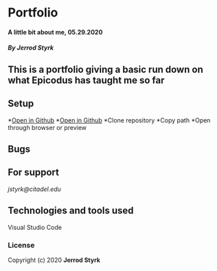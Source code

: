 # **Portfolio**

#### A little bit about me, 05.29.2020

#### _By Jerrod Styrk_

## This is a portfolio giving a basic run down on what Epicodus has taught me so far

## Setup

*[Open in Github](https://github.com/SJerrod/Portfolio.git)
*[Open in Github](https://sjerrod.github.io/Portfolio/)
*Clone repository 
*Copy path
*Open through browser or preview

## Bugs

## For support

_jstyrk@citadel.edu_

## Technologies and tools used

Visual Studio Code

### License

Copyright (c) 2020 **Jerrod Styrk**